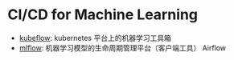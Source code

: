 # CI/CD for Machine Learning

- [kubeflow](https://github.com/kubeflow/kubeflow): kubernetes 平台上的机器学习工具箱
- [mlflow](https://github.com/mlflow/mlflow/): 机器学习模型的生命周期管理平台（客户端工具）
Airflow